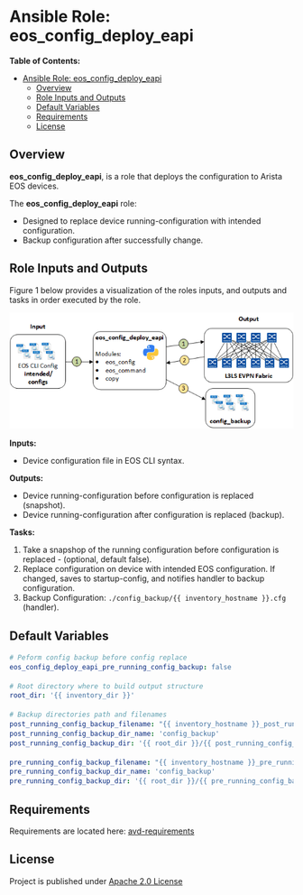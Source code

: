 # Ansible Role: eos_config_deploy_eapi

**Table of Contents:**

- [Ansible Role: eos_config_deploy_eapi](#ansible-role-eos_config_deploy_eapi)
  - [Overview](#overview)
  - [Role Inputs and Outputs](#role-inputs-and-outputs)
  - [Default Variables](#default-variables)
  - [Requirements](#requirements)
  - [License](#license)

## Overview

**eos_config_deploy_eapi**, is a role that deploys the configuration to Arista EOS devices.

The **eos_config_deploy_eapi** role:

- Designed to replace device running-configuration with intended configuration.
- Backup configuration after successfully change.

## Role Inputs and Outputs

Figure 1 below provides a visualization of the roles inputs, and outputs and tasks in order executed by the role.

![Figure 1: Ansible Role eos_config_deploy_eapi](media/role_eos_config_deploy_eapi.gif)

**Inputs:**

- Device configuration file in EOS CLI syntax.

**Outputs:**

- Device running-configuration before configuration is replaced (snapshot).
- Device running-configuration after configuration is replaced (backup).

**Tasks:**

1. Take a snapshop of the running configuration before configuration is replaced - (optional, default false).
2. Replace configuration on device with intended EOS configuration. If changed, saves to startup-config, and notifies handler to backup configuration.
3. Backup Configuration: `./config_backup/{{ inventory_hostname }}.cfg` (handler).

## Default Variables

```yaml
# Peform config backup before config replace
eos_config_deploy_eapi_pre_running_config_backup: false

# Root directory where to build output structure
root_dir: '{{ inventory_dir }}'

# Backup directories path and filenames
post_running_config_backup_filename: "{{ inventory_hostname }}_post_running-config.conf"
post_running_config_backup_dir_name: 'config_backup'
post_running_config_backup_dir: '{{ root_dir }}/{{ post_running_config_backup_dir_name }}'

pre_running_config_backup_filename: "{{ inventory_hostname }}_pre_running-config.conf"
pre_running_config_backup_dir_name: 'config_backup'
pre_running_config_backup_dir: '{{ root_dir }}/{{ pre_running_config_backup_dir_name }}'
```

## Requirements

Requirements are located here: [avd-requirements](../../README.md#Requirements)

## License

Project is published under [Apache 2.0 License](../../LICENSE)

